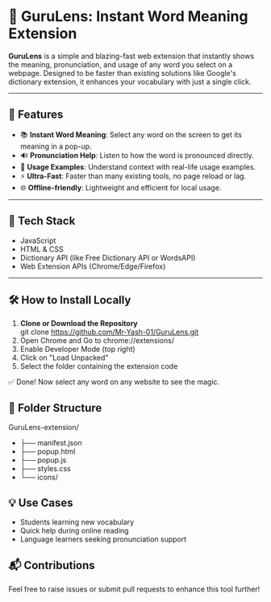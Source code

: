 # 📖 GuruLens: Instant Word Meaning Extension

**GuruLens** is a simple and blazing-fast web extension that instantly shows the meaning, pronunciation, and usage of any word you select on a webpage. Designed to be faster than existing solutions like Google's dictionary extension, it enhances your vocabulary with just a single click.

---

## 🚀 Features

- 📚 **Instant Word Meaning**: Select any word on the screen to get its meaning in a pop-up.
- 🔊 **Pronunciation Help**: Listen to how the word is pronounced directly.
- 📖 **Usage Examples**: Understand context with real-life usage examples.
- ⚡ **Ultra-Fast**: Faster than many existing tools, no page reload or lag.
- 🌐 **Offline-friendly**: Lightweight and efficient for local usage.

---

## 🧠 Tech Stack

- JavaScript
- HTML & CSS
- Dictionary API (like Free Dictionary API or WordsAPI)
- Web Extension APIs (Chrome/Edge/Firefox)

---

## 🛠️ How to Install Locally

1. **Clone or Download the Repository**  
   git clone https://github.com/Mr-Yash-01/GuruLens.git
2. Open Chrome and Go to chrome://extensions/
3. Enable Developer Mode (top right)
4. Click on "Load Unpacked"
5. Select the folder containing the extension code

✅ Done! Now select any word on any website to see the magic.

## 📂 Folder Structure

GuruLens-extension/
- ├── manifest.json
- ├── popup.html
- ├── popup.js
- ├── styles.css
- └── icons/
  
## 💡 Use Cases
- Students learning new vocabulary
- Quick help during online reading
- Language learners seeking pronunciation support

## 📬 Contributions
Feel free to raise issues or submit pull requests to enhance this tool further!
